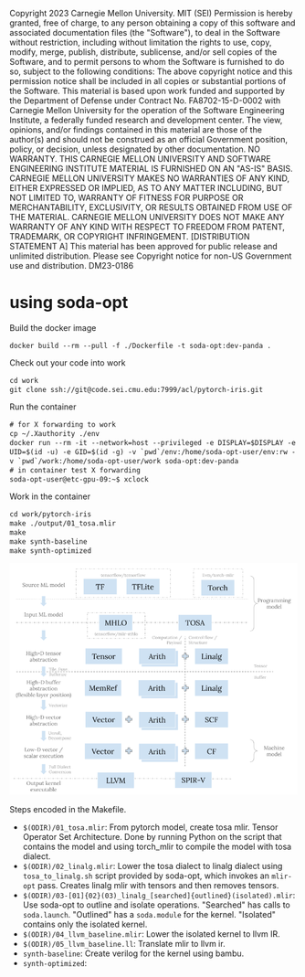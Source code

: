 Copyright 2023 Carnegie Mellon University.
MIT (SEI)
Permission is hereby granted, free of charge, to any person obtaining a
copy of this software and associated documentation files (the "Software"),
to deal in the Software without restriction, including without limitation
the rights to use, copy, modify, merge, publish, distribute, sublicense,
and/or sell copies of the Software, and to permit persons to whom the
Software is furnished to do so, subject to the following conditions:
The above copyright notice and this permission notice shall be included
in all copies or substantial portions of the Software.
This material is based upon work funded and supported by the Department of
Defense under Contract No. FA8702-15-D-0002 with Carnegie Mellon University
for the operation of the Software Engineering Institute, a federally funded
research and development center.
The view, opinions, and/or findings contained in this material are those of
the author(s) and should not be construed as an official Government position,
policy, or decision, unless designated by other documentation.
NO WARRANTY. THIS CARNEGIE MELLON UNIVERSITY AND SOFTWARE ENGINEERING
INSTITUTE MATERIAL IS FURNISHED ON AN "AS-IS" BASIS. CARNEGIE MELLON
UNIVERSITY MAKES NO WARRANTIES OF ANY KIND, EITHER EXPRESSED OR IMPLIED,
AS TO ANY MATTER INCLUDING, BUT NOT LIMITED TO, WARRANTY OF FITNESS FOR
PURPOSE OR MERCHANTABILITY, EXCLUSIVITY, OR RESULTS OBTAINED FROM USE OF THE
MATERIAL. CARNEGIE MELLON UNIVERSITY DOES NOT MAKE ANY WARRANTY OF ANY KIND
WITH RESPECT TO FREEDOM FROM PATENT, TRADEMARK, OR COPYRIGHT INFRINGEMENT.
[DISTRIBUTION STATEMENT A] This material has been approved for public release
and unlimited distribution.  Please see Copyright notice for non-US
Government use and distribution.
DM23-0186


# using soda-opt

Build the docker image
```
docker build --rm --pull -f ./Dockerfile -t soda-opt:dev-panda .
```

Check out your code into work
```
cd work
git clone ssh://git@code.sei.cmu.edu:7999/acl/pytorch-iris.git
```

Run the container
```
# for X forwarding to work
cp ~/.Xauthority ./env
docker run --rm -it --network=host --privileged -e DISPLAY=$DISPLAY -e UID=$(id -u) -e GID=$(id -g) -v `pwd`/env:/home/soda-opt-user/env:rw -v `pwd`/work:/home/soda-opt-user/work soda-opt:dev-panda
# in container test X forwarding
soda-opt-user@etc-gpu-09:~$ xclock
```

Work in the container
```
cd work/pytorch-iris
make ./output/01_tosa.mlir
make
make synth-baseline
make synth-optimized
```

![Lowering](lowering.png)

Steps encoded in the Makefile.
- `$(ODIR)/01_tosa.mlir`: From pytorch model, create tosa mlir. Tensor
  Operator Set Architecture. Done by running Python on the script that
  contains the model and using torch_mlir to compile the model with tosa
  dialect.
- `$(ODIR)/02_linalg.mlir`: Lower the tosa dialect to linalg dialect using
  `tosa_to_linalg.sh` script provided by soda-opt, which invokes an `mlir-opt`
  pass. Creates linalg mlir with tensors and then removes tensors.
- `$(ODIR)/03-[01]{02}(03)_linalg_[searched]{outlined}(isolated).mlir`:
  Use soda-opt to outline and isolate operations. "Searched" has calls to
  `soda.launch`. "Outlined" has a `soda.module` for the kernel. "Isolated"
  contains only the isolated kernel.
- `$(ODIR)/04_llvm_baseline.mlir`: Lower the isolated kernel to llvm IR.
- `$(ODIR)/05_llvm_baseline.ll`: Translate mlir to llvm ir.
- `synth-baseline`: Create verilog for the kernel using bambu.
- `synth-optimized`:
